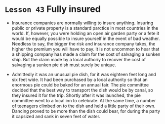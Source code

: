 # `Lesson 43` Fully insured

* Insurance companies are normally willing to insure anything. Insuring public or private property is a standard parctice in most countries in the world. If, however, you were holding an open air garden party or a fete it would be equally possible to insure yourself in the event of bad weather. Needless to say, the bigger the risk and insurance company takes, the higher the premium you will have to pay. It is not uncommon to hear that a shipping company has made a claim for the cost of salvaging a sunken ship. But the claim made by a local authoriy to recover the cost of salvaging a sunken pie dish must surely be unique.

* Admittedly it was an unusual pie dish, for it was eighteen feet long and six feet wide. It had been purchased by a local authority so that an enormous pie could be baked for an annual fair. The pie committee decided that the best way to transport the dish would be by canal, so they insured it for the trip. Shortly after it was launched, the pie committee went to a local inn to celebrate. At the same time, a number of teenagers climbed on to the dish and held a little party of their own. Dancing proved to be more than the dish could bear, for during the party it capsized and sank in seven feet of water.
